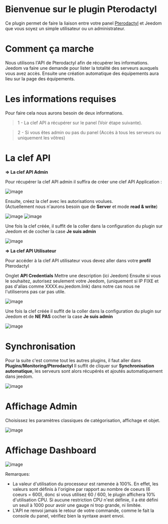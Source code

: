 # Bienvenue sur le plugin Pterodactyl

Ce plugin permet de faire la liaison entre votre panel [Pterodactyl](https://pterodactyl.io/) et Jeedom que vous soyez un simple utilisateur ou un administrateur.


# Comment ça marche

Nous utilisons l'API de Pterodactyl afin de récupérer les informations.   
Jeedom va faire une demande pour lister la totalité des serveurs auxquels vous avez accès. Ensuite une création automatique des équipements aura lieu sur la page des équipements.


# Les informations requises

Pour faire cela nous aurons besoin de deux informations.  
> 1 - La clef API a récupérer sur le panel (Voir étape suivante).

> 2 - Si vous êtes admin ou pas du panel (Accès à tous les serveurs ou uniquement les vôtres)


# La clef API

 **=> La clef API Admin**  

  Pour récupérer la clef API admin il suffira de créer une clef API Application : 
  
 ![image](https://user-images.githubusercontent.com/16257583/172942388-15d4b6ee-ffec-465a-82e9-a716e49cf9c7.png)
  
  Ensuite, créez la clef avec les autorisations voulues.  
  (Actuellement nous n'aurons besoin que de **Server** et mode **read & write**)
  
  ![image](https://user-images.githubusercontent.com/16257583/172942517-41b60775-d201-4a7d-94bb-a11804a52403.png)
  ![image](https://user-images.githubusercontent.com/16257583/172942611-48c15962-4584-4533-96cd-a896d630e0e9.png)

  
  Une fois la clef créée, il suffit de la coller dans la configuration du plugin sur Jeedom et de cocher la case **Je suis admin**
  
  ![image](https://user-images.githubusercontent.com/3704897/173872052-eb589a3a-a6eb-4d15-9136-d77bfcfce20f.png)


 **=> La clef API Utilisateur**  

Pour accéder à la clef API utilisateur vous devez aller dans votre **profil** Pterodactyl 

Onglet **API Credentials**
Mettre une description (ici Jeedom)
Ensuite si vous le souhaitez, autorisez seulement votre Jeedom, (uniquement si IP FIXE et pas d'alias comme XXXX.eu.jeedom.link) dans notre cas nous ne l'utiliserons pas car pas utile.

![image](https://user-images.githubusercontent.com/16257583/172942846-02cc6611-b3d8-4ece-83ed-ff1c921da322.png)

Une fois la clef créée il suffit de la coller dans la configuration du plugin sur Jeedom et de **NE PAS** cocher la case **Je suis admin**  

![image](https://user-images.githubusercontent.com/3704897/173872708-717fa40c-a3bc-40f8-9484-2e9a02a9846f.png)


# Synchronisation  

Pour la suite c'est comme tout les autres plugins, il faut aller dans **Plugins/Monitoring/Pterodactyl**
Il suffit de cliquer sur **Synchronisation automatique**, les serveurs sont alors récupérés et ajoutés automatiquement dans jeedom.  

![image](https://user-images.githubusercontent.com/3704897/173873237-f1c595e0-f2c4-402f-915b-9bdbb0756abd.png)


# Affichage Admin

Choisissez les paramètres classiques de catégorisation, affichage et objet.  

![image](https://user-images.githubusercontent.com/3704897/173875412-7d3c6e3a-cae0-4fda-9999-cbb09c4d545e.png)


# Affichage Dashboard 

![image](https://user-images.githubusercontent.com/3704897/173874678-bd99c131-df4b-46ae-bb52-477c6d508780.png)

Remarques:  
- La valeur d'utilisation du processeur est ramenée à 100%. En effet, les valeurs sont définis à l'origine par rapport au nombre de coeurs (6 coeurs = 600), donc si vous utilisez 60 / 600, le plugin affichera 10% d'utilisation CPU. Si aucune restriction CPU n'est définie, il a été défini un seuil à 1000 pour avoir une gauge ni trop grande, ni limitée.  
- L'API ne renvoi jamais le retour de votre commande, comme le fait la console du panel, vérifiez bien la syntaxe avant envoi.  
